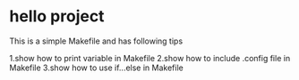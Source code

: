 # hello project
This is a simple Makefile and has following tips

1.show how to print variable in Makefile
2.show how to include .config file in Makefile
3.show how to use if...else in Makefile
